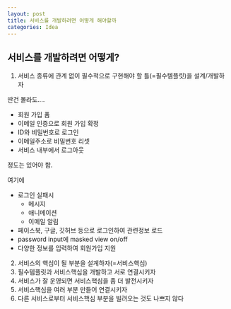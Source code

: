 ```yaml
---
layout: post
title: 서비스를 개발하려면 어떻게 해야할까
categories: Idea
---
```


서비스를 개발하려면 어떻게?
-----------------------

1. 서비스 종류에 관계 없이 필수적으로 구현해야 할 틀(=필수템플릿)을 설계/개발하자

딴건 몰라도....

* 회원 가입 폼
* 이메일 인증으로 회원 가입 확정
* ID와 비밀번호로 로그인
* 이메일주소로 비밀번호 리셋
* 서비스 내부에서 로그아웃

정도는 있어야 함.

여기에
* 로그인 실패시
  * 메시지
  * 애니메이션
  * 이메일 알림
* 페이스북, 구글, 깃허브 등으로 로그인하여 관련정보 로드
* password input에 masked view on/off
* 다양한 정보를 입력하여 회원가입 지원




2. 서비스의 핵심이 될 부분을 설계하자(=서비스핵심)
3. 필수템플릿과 서비스핵심을 개발하고 서로 연결시키자
4. 서비스가 잘 운영되면 서비스핵심을 좀 더 발전시키자
5. 서비스핵심을 여러 부분 만들어 연결시키자
6. 다른 서비스로부터 서비스핵심 부분을 빌려오는 것도 나쁘지 않다

